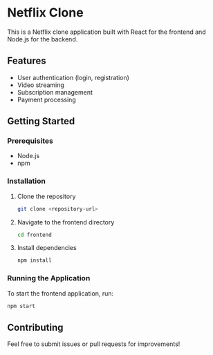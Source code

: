 # Netflix Clone

This is a Netflix clone application built with React for the frontend and Node.js for the backend. 

## Features

- User authentication (login, registration)
- Video streaming
- Subscription management
- Payment processing

## Getting Started

### Prerequisites

- Node.js
- npm

### Installation

1. Clone the repository
   ```bash
   git clone <repository-url>
   ```
2. Navigate to the frontend directory
   ```bash
   cd frontend
   ```
3. Install dependencies
   ```bash
   npm install
   ```

### Running the Application

To start the frontend application, run:

```bash
npm start
```

## Contributing

Feel free to submit issues or pull requests for improvements!
